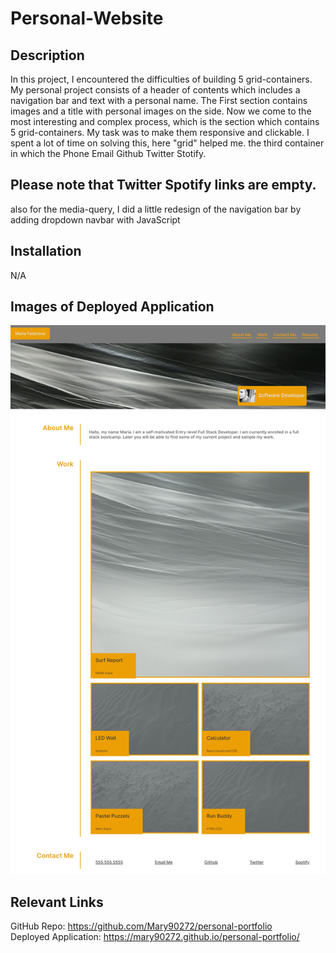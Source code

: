 # Personal-Website

## Description 
In this project, I encountered the difficulties of building 5 grid-containers.
My personal project consists of a header of contents which includes a navigation bar and text with a personal name.
The First section contains images and a title with personal images on the side.
Now we come to the most interesting and complex process, which is the section  which contains 5 grid-containers. My task was to make them responsive and clickable. I spent a lot of time on solving this, here "grid" helped me.
the third container in which the Phone Email Github Twitter Stotify. 
## Please note that Twitter Spotify links are empty.
also for the media-query, I did a little redesign of the navigation bar by adding  dropdown navbar with JavaScript
## Installation
N/A


## Images of Deployed Application
![alt text](assets/screenshot/new_screenshot.png)
## Relevant Links
GitHub Repo:
https://github.com/Mary90272/personal-portfolio
<br>Deployed Application:
https://mary90272.github.io/personal-portfolio/

